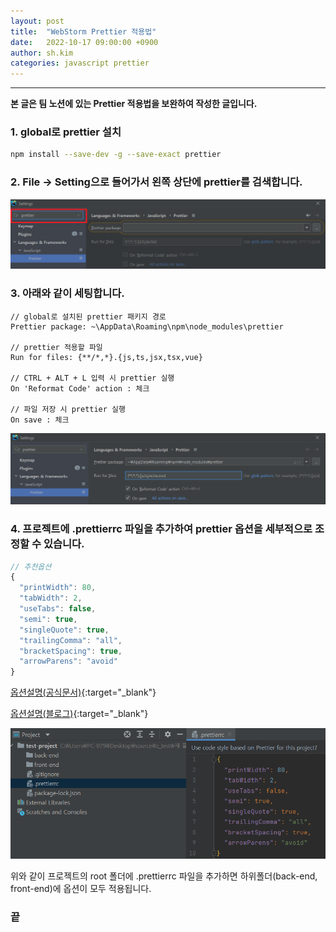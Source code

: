 ```yaml
---
layout: post
title:  "WebStorm Prettier 적용법"
date:   2022-10-17 09:00:00 +0900
author: sh.kim
categories: javascript prettier
---
```

<hr/>

**본 글은 팀 노션에 있는 Prettier 적용법을 보완하여 작성한 글입니다.**


### 1. global로 prettier 설치

```bash
npm install --save-dev -g --save-exact prettier
```

### 2. File -> Setting으로 들어가서 왼쪽 상단에 prettier를 검색합니다.  

![img.png](/assets/images/sh/prettier/img.png)

### 3. 아래와 같이 세팅합니다.

```
// global로 설치된 prettier 패키지 경로
Prettier package: ~\AppData\Roaming\npm\node_modules\prettier

// prettier 적용할 파일
Run for files: {**/*,*}.{js,ts,jsx,tsx,vue}

// CTRL + ALT + L 입력 시 prettier 실행
On 'Reformat Code' action : 체크

// 파일 저장 시 prettier 실행
On save : 체크
```

![img_1.png](/assets/images/sh/prettier/img_1.png)

### 4. 프로젝트에 .prettierrc 파일을 추가하여 prettier 옵션을 세부적으로 조정할 수 있습니다.

```js
// 추천옵션
{
  "printWidth": 80,
  "tabWidth": 2,
  "useTabs": false,
  "semi": true,
  "singleQuote": true,
  "trailingComma": "all",
  "bracketSpacing": true,
  "arrowParens": "avoid"
}
```
[옵션설명(공식문서)](https://prettier.io/docs/en/options.html){:target="_blank"}

[옵션설명(블로그)](https://techwell.wooritech.com/docs/tools/prettier/prettier-eslint-airbnb/#prettier-%EC%98%B5%EC%85%98){:target="_blank"}

![img.png](/assets/images/sh/prettier/img2.png)

위와 같이 프로젝트의 root 폴더에 .prettierrc 파일을 추가하면 하위폴더(back-end, front-end)에 옵션이 모두 적용됩니다. 

### 끝

